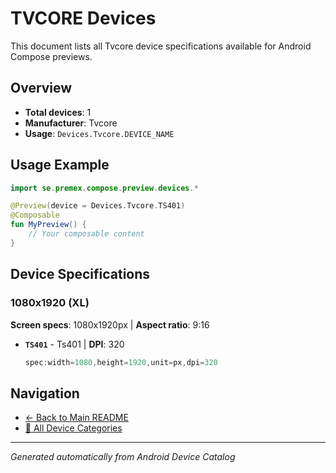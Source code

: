 # TVCORE Devices

This document lists all Tvcore device specifications available for Android Compose previews.

## Overview

- **Total devices**: 1
- **Manufacturer**: Tvcore
- **Usage**: `Devices.Tvcore.DEVICE_NAME`

## Usage Example

```kotlin
import se.premex.compose.preview.devices.*

@Preview(device = Devices.Tvcore.TS401)
@Composable
fun MyPreview() {
    // Your composable content
}
```

## Device Specifications

### 1080x1920 (XL)

**Screen specs**: 1080x1920px | **Aspect ratio**: 9:16

- **`TS401`** - Ts401 | **DPI**: 320
  ```kotlin
  spec:width=1080,height=1920,unit=px,dpi=320
  ```

## Navigation

- [← Back to Main README](../../README.md)
- [📱 All Device Categories](../README.md)

---
*Generated automatically from Android Device Catalog*
